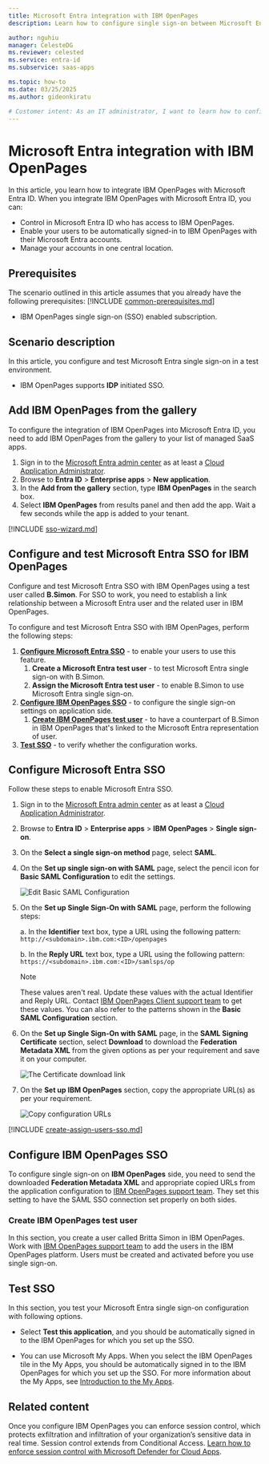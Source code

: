 ```yaml
---
title: Microsoft Entra integration with IBM OpenPages
description: Learn how to configure single sign-on between Microsoft Entra ID and IBM OpenPages.

author: nguhiu
manager: CelesteDG
ms.reviewer: celested
ms.service: entra-id
ms.subservice: saas-apps

ms.topic: how-to
ms.date: 03/25/2025
ms.author: gideonkiratu

# Customer intent: As an IT administrator, I want to learn how to configure single sign-on between Microsoft Entra ID and IBM OpenPages so that I can control who has access to IBM OpenPages, enable automatic sign-in with Microsoft Entra accounts, and manage my accounts in one central location.
---
```

# Microsoft Entra integration with IBM OpenPages

In this article,  you learn how to integrate IBM OpenPages with Microsoft Entra ID. When you integrate IBM OpenPages with Microsoft Entra ID, you can:

* Control in Microsoft Entra ID who has access to IBM OpenPages.
* Enable your users to be automatically signed-in to IBM OpenPages with their Microsoft Entra accounts.
* Manage your accounts in one central location.

## Prerequisites

The scenario outlined in this article assumes that you already have the following prerequisites:
[!INCLUDE [common-prerequisites.md](~/identity/saas-apps/includes/common-prerequisites.md)]
* IBM OpenPages single sign-on (SSO) enabled subscription.

## Scenario description

In this article,  you configure and test Microsoft Entra single sign-on in a test environment.

* IBM OpenPages supports **IDP** initiated SSO.

## Add IBM OpenPages from the gallery

To configure the integration of IBM OpenPages into Microsoft Entra ID, you need to add IBM OpenPages from the gallery to your list of managed SaaS apps.

1. Sign in to the [Microsoft Entra admin center](https://entra.microsoft.com) as at least a [Cloud Application Administrator](~/identity/role-based-access-control/permissions-reference.md#cloud-application-administrator).
1. Browse to **Entra ID** > **Enterprise apps** > **New application**.
1. In the **Add from the gallery** section, type **IBM OpenPages** in the search box.
1. Select **IBM OpenPages** from results panel and then add the app. Wait a few seconds while the app is added to your tenant.

 [!INCLUDE [sso-wizard.md](~/identity/saas-apps/includes/sso-wizard.md)]

<a name='configure-and-test-azure-ad-sso-for-ibm-openpages'></a>

## Configure and test Microsoft Entra SSO for IBM OpenPages

Configure and test Microsoft Entra SSO with IBM OpenPages using a test user called **B.Simon**. For SSO to work, you need to establish a link relationship between a Microsoft Entra user and the related user in IBM OpenPages.

To configure and test Microsoft Entra SSO with IBM OpenPages, perform the following steps:

1. **[Configure Microsoft Entra SSO](#configure-azure-ad-sso)** - to enable your users to use this feature.
    1. **Create a Microsoft Entra test user** - to test Microsoft Entra single sign-on with B.Simon.
    1. **Assign the Microsoft Entra test user** - to enable B.Simon to use Microsoft Entra single sign-on.
1. **[Configure IBM OpenPages SSO](#configure-ibm-openpages-sso)** - to configure the single sign-on settings on application side.
    1. **[Create IBM OpenPages test user](#create-ibm-openpages-test-user)** - to have a counterpart of B.Simon in IBM OpenPages that's linked to the Microsoft Entra representation of user.
1. **[Test SSO](#test-sso)** - to verify whether the configuration works.

<a name='configure-azure-ad-sso'></a>

## Configure Microsoft Entra SSO

Follow these steps to enable Microsoft Entra SSO.

1. Sign in to the [Microsoft Entra admin center](https://entra.microsoft.com) as at least a [Cloud Application Administrator](~/identity/role-based-access-control/permissions-reference.md#cloud-application-administrator).
1. Browse to **Entra ID** > **Enterprise apps** > **IBM OpenPages** > **Single sign-on**.
1. On the **Select a single sign-on method** page, select **SAML**.
1. On the **Set up single sign-on with SAML** page, select the pencil icon for **Basic SAML Configuration** to edit the settings.

   ![Edit Basic SAML Configuration](common/edit-urls.png)

1. On the **Set up Single Sign-On with SAML** page, perform the following steps:

    a. In the **Identifier** text box, type a URL using the following pattern:
    `http://<subdomain>.ibm.com:<ID>/openpages`

    b. In the **Reply URL** text box, type a URL using the following pattern:
    `https://<subdomain>.ibm.com:<ID>/samlsps/op`

	> [!NOTE]
	> These values aren't real. Update these values with the actual Identifier and Reply URL. Contact [IBM OpenPages Client support team](https://www.ibm.com/support/home/) to get these values. You can also refer to the patterns shown in the **Basic SAML Configuration** section.

1. On the **Set up Single Sign-On with SAML** page, in the **SAML Signing Certificate** section, select **Download** to download the **Federation Metadata XML** from the given options as per your requirement and save it on your computer.

	![The Certificate download link](common/metadataxml.png)

6. On the **Set up IBM OpenPages** section, copy the appropriate URL(s) as per your requirement.

	![Copy configuration URLs](common/copy-configuration-urls.png)

<a name='create-an-azure-ad-test-user'></a>

[!INCLUDE [create-assign-users-sso.md](~/identity/saas-apps/includes/create-assign-users-sso.md)]

## Configure IBM OpenPages SSO

To configure single sign-on on **IBM OpenPages** side, you need to send the downloaded **Federation Metadata XML** and appropriate copied URLs from the application configuration to [IBM OpenPages support team](https://www.ibm.com/support/home/). They set this setting to have the SAML SSO connection set properly on both sides.

### Create IBM OpenPages test user

In this section, you create a user called Britta Simon in IBM OpenPages. Work with [IBM OpenPages support team](https://www.ibm.com/support/home/) to add the users in the IBM OpenPages platform. Users must be created and activated before you use single sign-on.

## Test SSO

In this section, you test your Microsoft Entra single sign-on configuration with following options.

* Select **Test this application**, and you should be automatically signed in to the IBM OpenPages for which you set up the SSO.

* You can use Microsoft My Apps. When you select the IBM OpenPages tile in the My Apps, you should be automatically signed in to the IBM OpenPages for which you set up the SSO. For more information about the My Apps, see [Introduction to the My Apps](https://support.microsoft.com/account-billing/sign-in-and-start-apps-from-the-my-apps-portal-2f3b1bae-0e5a-4a86-a33e-876fbd2a4510).

## Related content

Once you configure IBM OpenPages you can enforce session control, which protects exfiltration and infiltration of your organization’s sensitive data in real time. Session control extends from Conditional Access. [Learn how to enforce session control with Microsoft Defender for Cloud Apps](/cloud-app-security/proxy-deployment-aad).
